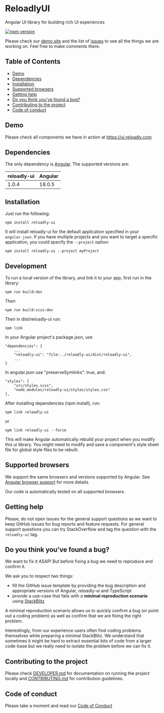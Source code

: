 # ReloadlyUI

Angular UI library for building rich UI experiences

[![npm version](https://badge.fury.io/js/reloadly-ui.svg)](https://badge.fury.io/js/reloadly-ui)

Please check our [demo site](https://ui.reloadly.com) and the list of
[issues](https://github.com/reloadly/reloadly-ui/issues) to see all the things we are working on. Feel free to make comments there.

## Table of Contents

- [Demo](#demo)
- [Dependencies](#dependencies)
- [Installation](#installation)
- [Supported browsers](#supported-browsers)
- [Getting help](#getting-help)
- [Do you think you've found a bug?](#you-think-youve-found-a-bug)
- [Contributing to the project](#contributing-to-the-project)
- [Code of conduct](#code-of-conduct)

## Demo

Please check all components we have in action at https://ui.reloadly.com

## Dependencies

The only dependency is [Angular](https://angular.io).
The supported versions are:

| reloadly-ui  | Angular |
| ------------ | ------- |
| 1.0.4        | 18.0.5  |

## Installation

Just run the following:

```shell
npm install reloadly-ui
```

It will install reloadly-ui for the default application specified in your `angular.json`.
If you have multiple projects and you want to target a specific application, you could specify the `--project` option:

```shell
npm install reloadly-ui --project myProject
```

## Development
To run a local version of the library, and link it to your app, first run in the library:

```shell
npm run build:dev
```
Then
```shell
npm run build:scss:dev
```
Then in dist/reloadly-ui run:
```shell
npm link
```
In your Angular project's package.json, use
```shell
"dependencies": {
    ...
    "reloadly-ui": "file:../reloadly-ui/dist/reloadly-ui",
    ...
}
```

In angular.json use "preserveSymlinks": true, and:
```shell
"styles": [
    "src/styles.scss",
    "node_modules/reloadly-ui/styles/styles.css"
],
```

After installing dependencies (npm install), run:
```shell
npm link reloadly-ui
```
or
```shell
npm link reloadly-ui --force
```
This will make Angular automatically rebuild your project when you modify this ui library. You might need to modify and save a component's style sheet file for global style files to be rebuilt.

## Supported browsers

We support the same browsers and versions supported by Angular. See [Angular browser support](https://angular.io/guide/browser-support) for more details.

Our code is automatically tested on all supported browsers.

## Getting help

Please, do not open issues for the general support questions as we want to keep GitHub issues for bug reports and feature requests. For general support questions you can try StackOverflow and tag the question with the `reloadly-ui` tag.

## Do you think you've found a bug?

We want to fix it ASAP! But before fixing a bug we need to reproduce and confirm it.

We ask you to respect two things:

- fill the GitHub issue template by providing the bug description and appropriate versions of Angular, reloadly-ui and TypeScript
- provide a use-case that fails with a **minimal reproduction scenario** using [StackBlitz](https://stackblitz.com)

A minimal reproduction scenario allows us to quickly confirm a bug (or point out a coding problem) as well as confirm that we are fixing the right problem.

Interestingly, from our experience users often find coding problems themselves while preparing a minimal StackBlitz. We understand that sometimes it might be hard to extract essential bits of code from a larger code-base but we really need to isolate the problem before we can fix it.

## Contributing to the project

Please check [DEVELOPER.md](DEVELOPER.md) for documentation on running the project locally and [CONTRIBUTING.md](CONTRIBUTING.md) for contribution guidelines.

## Code of conduct

Please take a moment and read our [Code of Conduct](CODE_OF_CONDUCT.md)
